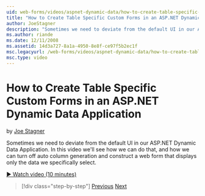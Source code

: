 ```yaml
---
uid: web-forms/videos/aspnet-dynamic-data/how-to-create-table-specific-custom-forms-in-an-aspnet-dynamic-data-application
title: "How to Create Table Specific Custom Forms in an ASP.NET Dynamic Data Application | Microsoft Docs"
author: JoeStagner
description: "Sometimes we need to deviate from the default UI in our ASP.NET Dynamic Data Application. In this video we'll see how we can do that, and how we can turn off..."
ms.author: riande
ms.date: 12/11/2008
ms.assetid: 14d3a727-8a1a-4950-8e8f-ce97f5b2ec1f
msc.legacyurl: /web-forms/videos/aspnet-dynamic-data/how-to-create-table-specific-custom-forms-in-an-aspnet-dynamic-data-application
msc.type: video
---
```

# How to Create Table Specific Custom Forms in an ASP.NET Dynamic Data Application

by [Joe Stagner](https://github.com/JoeStagner)

Sometimes we need to deviate from the default UI in our ASP.NET Dynamic Data Application. In this video we'll see how we can do that, and how we can turn off auto column generation and construct a web form that displays only the data we specifically select.

[&#9654; Watch video (10 minutes)](https://channel9.msdn.com/Blogs/ASP-NET-Site-Videos/how-to-create-table-specific-custom-forms-in-an-aspnet-dynamic-data-application)

> [!div class="step-by-step"]
> [Previous](how-to-remove-columns-from-your-dynamicdata-data-grids.md)
> [Next](aspnet-dynamic-data-custom-form-formatting.md)

